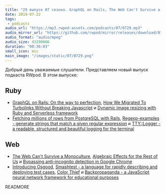 ```yaml
---
title: "29 выпуск 07 сезона. GraphQL on Rails, The Web Can't Survive a Monoculture, Regexp-examples, Osgood, Color Thief и прочее"
date: 2019-07-22
tags:
 - podcasts
audio_url: "https://mp3.rwpod-assets.com/podcasts/07/0729.mp3"
audio_mirror_url: "https://github.com/rwpod/mirror/releases/download/07.29/0729.mp3"
audio_format: "audio/mpeg"
audio_size: 43290066
duration: "00:36:03"
small_icon: mic
main_image: "/images/static/07/0729.png"
---
```


Добрый день уважаемые слушатели. Представляем новый выпуск подкаста RWpod. В этом выпуске:

## Ruby

 - [GraphQL on Rails: On the way to perfection](https://evilmartians.com/chronicles/graphql-on-rails-3-on-the-way-to-perfection), [How We Migrated To Turbolinks Without Breaking Javascript](https://www.honeybadger.io/blog/turbolinks/) и [Dynamic image resizing with Ruby and Serverless framework](https://serverless.com/blog/dynamic-image-resizing-ruby/)
 - [Fetching millions of rows from PostgreSQL with Rails](https://blog.magrathealabs.com/fetching-millions-of-rows-from-postgresql-with-rails-70c0cec1b6f5), [Regexp-examples - generate strings that match a given regular expression](https://github.com/tom-lord/regexp-examples) и [TTY::Logger - a readable, structured and beautiful logging for the terminal](https://github.com/piotrmurach/tty-logger)

## Web

 - [The Web Can't Survive a Monoculture](http://mikepennisi.com/blog/2019/the-web-cant-survive-a-monoculture/), [Algebraic Effects for the Rest of Us](https://overreacted.io/algebraic-effects-for-the-rest-of-us/) и [Bypassing anti-incognito detection in Google Chrome](http://mishravikas.com/articles/2019-07/bypassing-anti-incognito-detection-google-chrome.html)
 - [Introducing Osgood](https://dev.to/tlhunter/introducing-osgood-4k1m), [Smashtest - a language for rapidly describing and deploying test cases](https://smashtest.io/), [Color Thief](https://lokeshdhakar.com/projects/color-thief/) и [Backpropaganda - a JavaScript neural network framework for educational purposes](https://github.com/wpmed92/backpropaganda)

READMORE
